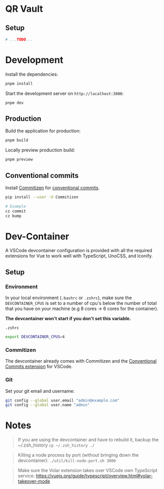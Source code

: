 # QR Vault

## Setup

```bash
# ...TODO...
```

# Development

Install the dependencies:

```bash
pnpm install
```

Start the development server on `http://localhost:3000`:

```bash
pnpm dev
```

## Production

Build the application for production:

```bash
pnpm build
```

Locally preview production build:

```bash
pnpm preview
```

## Conventional commits

Install [Commitizen](https://github.com/commitizen/cz-cli) for [conventional commits](https://www.conventionalcommits.org/en/v1.0.0/).

```bash
pip install --user -U Commitizen

# Example
cz commit
cz bump
```

# Dev-Container

A VSCode devcontainer configuration is provided with all the required extensions for Vue to work well with TypeScript, UnoCSS, and Iconify.

## Setup

### Environment

In your local environment (`.bashrc` or `.zshrc`), make sure the `DEVCONTAINER_CPUS` is set to a number of cpu's below the number of total
that you have on your machine (e.g 8 cores -> 6 cores for the container).

**The devcontainer won't start if you don't set this variable.**

`.zshrc`
```bash
export DEVCONTAINER_CPUS=4
```

### Commitizen
The devcontainer already comes with Commitizen and the [Conventional Commits extension](https://github.com/vivaxy/vscode-conventional-commits) for VSCode.


### Git

Set your git email and username:

```bash
git config --global user.email "admin@example.com"
git config --global user.name "admin"
```

# Notes

> If you are using the devcontainer and have to rebuild it, backup the ~/.zsh_history `cp ~/.zsh_history ./`

> Killing a node process by port (without bringing down the devcontainer): `./util/kill-node-port.sh 3000`

> Make sure the Volar extension takes over VSCode own TypeScript service:
> https://vuejs.org/guide/typescript/overview.html#volar-takeover-mode

